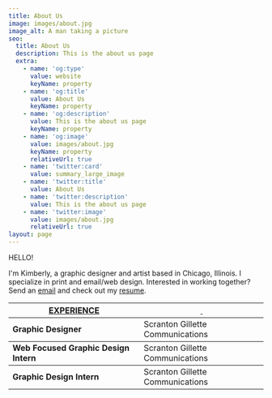```yaml
---
title: About Us
image: images/about.jpg
image_alt: A man taking a picture
seo:
  title: About Us
  description: This is the about us page
  extra:
    - name: 'og:type'
      value: website
      keyName: property
    - name: 'og:title'
      value: About Us
      keyName: property
    - name: 'og:description'
      value: This is the about us page
      keyName: property
    - name: 'og:image'
      value: images/about.jpg
      keyName: property
      relativeUrl: true
    - name: 'twitter:card'
      value: summary_large_image
    - name: 'twitter:title'
      value: About Us
    - name: 'twitter:description'
      value: This is the about us page
    - name: 'twitter:image'
      value: images/about.jpg
      relativeUrl: true
layout: page
---
```

HELLO!

I'm Kimberly, a graphic designer and artist based in Chicago, Illinois. I specialize in print and email/web design. Interested in working together? Send an [email](mailto:kpellikan@gmail.com) and check out my [resume](https://drive.google.com/file/d/1VM-9NWubTgoRr6ZJbJ1Ppfha3JVO304v/view?usp=sharing).

<table>
    <thead>
    <tr>
      <th><u>EXPERIENCE</u></th>
      <th><u>&nbsp;</u></th>
    </tr>
  </thead>
  <tbody>
    <tr>
      <td><strong>Graphic Designer</strong></td>
      <td>Scranton Gillette Communications</td>
    </tr>
  </tbody>
  <tbody>
    <tr>
      <td><strong>Web Focused Graphic Design Intern</strong></td>
      <td>Scranton Gillette Communications</td>
    </tr>
  </tbody>
  <tbody>
    <tr>
      <td><strong>Graphic Design Intern</strong></td>
      <td>Scranton Gillette Communications</td>
    </tr>
  </tbody>
  
</table>
